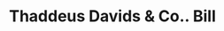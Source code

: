 ---
doi: 10.7916/D8TQ7CPW
date_other: '1850'
date_other_textual: 1850-1859
form: printed ephemera
genre:
- Invoices
name:
- Thaddeus Davids & Co.
object_in_context_url: https://biggert.cul.columbia.edu/items/view/ave_biggert_01130
subject_hierarchical_geographic:
- New York, New York, United States
subject_name:
- Thaddeus Davids & Co.
title: Thaddeus Davids & Co.. Bill
sort_title: Thaddeus Davids & Co.. Bill
call_number: ave_biggert_01130
coordinates:
- 40.71277777777778,-74.00583333333333
pid: ave_biggert_01130
identifiers: ave_biggert_01130
permalink: /biggert/ave_biggert_01130/
layout: iiif-image-page
---